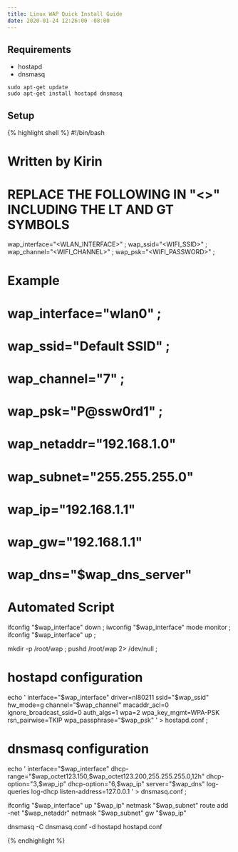 ```yaml
---
title: Linux WAP Quick Install Guide
date: 2020-01-24 12:26:00 -08:00
---
```


## Requirements

- hostapd
- dnsmasq

```
sudo apt-get update
sudo apt-get install hostapd dnsmasq
```

## Setup


{% highlight shell %}
#!/bin/bash

# Written by Kirin

# REPLACE THE FOLLOWING IN "<>" INCLUDING THE LT AND GT SYMBOLS
wap_interface="<WLAN_INTERFACE>" ;
wap_ssid="<WIFI_SSID>" ;
wap_channel="<WIFI_CHANNEL>" ;
wap_psk="<WIFI_PASSWORD>" ;

# Example
# wap_interface="wlan0" ;
# wap_ssid="Default SSID" ;
# wap_channel="7" ;
# wap_psk="P@ssw0rd1" ;
# wap_netaddr="192.168.1.0"
# wap_subnet="255.255.255.0"
# wap_ip="192.168.1.1"
# wap_gw="192.168.1.1"
# wap_dns="$wap_dns_server"

# Automated Script

ifconfig "$wap_interface" down ;
iwconfig "$wap_interface" mode monitor ;
ifconfig "$wap_interface" up ;

mkdir -p /root/wap ;
pushd /root/wap 2> /dev/null ;

# hostapd configuration
echo '
interface="$wap_interface"
driver=nl80211
ssid="$wap_ssid"
hw_mode=g
channel="$wap_channel"
macaddr_acl=0
ignore_broadcast_ssid=0
auth_algs=1
wpa=2
wpa_key_mgmt=WPA-PSK
rsn_pairwise=TKIP
wpa_passphrase="$wap_psk"
' > hostapd.conf ;

# dnsmasq configuration
echo '
interface="$wap_interface"
dhcp-range="$wap_octet123.150,$wap_octet123.200,255.255.255.0,12h"
dhcp-option="3,$wap_ip"
dhcp-option="6,$wap_ip"
server="$wap_dns"
log-queries
log-dhcp
listen-address=127.0.0.1
' > dnsmasq.conf ;

ifconfig "$wap_interface" up "$wap_ip" netmask "$wap_subnet"
route add -net "$wap_netaddr" netmask "$wap_subnet" gw "$wap_ip"

dnsmasq -C dnsmasq.conf -d
hostapd hostapd.conf

{% endhighlight %}


